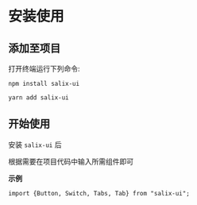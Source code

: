 # 安装使用

## 添加至项目

打开终端运行下列命令:

<CodeGroup>
  <CodeGroupItem title="NPM" active>

```bash:no-line-numbers
npm install salix-ui
```

  </CodeGroupItem>

  <CodeGroupItem title="YARN">

```bash:no-line-numbers
yarn add salix-ui
```
  </CodeGroupItem>
</CodeGroup>

## 开始使用

安装 `salix-ui` 后

根据需要在项目代码中输入所需组件即可

**示例**
```javascript:no-line-numbers
import {Button, Switch, Tabs, Tab} from "salix-ui";
```
